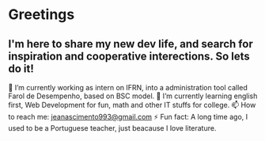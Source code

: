 # Greetings
## I'm here to share my new dev life, and search for inspiration and cooperative interections. So lets do it!  

🔭 I’m currently working as intern on IFRN, into a administration tool called Farol de Desempenho, based on BSC model.
🌱 I’m currently learning english first, Web Development for fun, math and other IT stuffs for college.
📫 How to reach me: jeanascimento993@gmail.com
⚡ Fun fact: A long time ago, I used to be a Portuguese teacher, just beacause I love literature.
